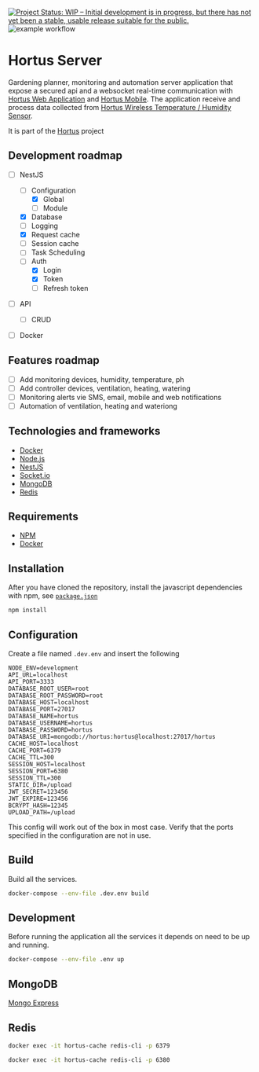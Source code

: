 [![Project Status: WIP – Initial development is in progress, but there has not yet been a stable, usable release suitable for the public.](https://www.repostatus.org/badges/latest/wip.svg)](https://www.repostatus.org/#wip) ![example workflow](https://github.com/alexandrelamberty/hortus-server/actions/workflows/node.js.yml/badge.svg)

# Hortus Server

Gardening planner, monitoring and automation server application that expose a secured api and a websocket real-time communication with [Hortus Web Application](https://github.com/alexandrelamberty/hortus-web-client) and [Hortus Mobile](https://github.com/alexandrelamberty/hortus-mobile).
The application receive and process data collected from [Hortus Wireless Temperature / Humidity Sensor](https://github.com/alexandrelamberty/hortus-wireless-temperature-sensor/). 

It is part of the [Hortus](https://github.com/alexandrelamberty/hortus) project

## Development roadmap

- [ ] NestJS
	- [ ] Configuration 
		- [x] Global
		- [ ] Module
	- [x] Database 
	- [ ]	Logging
	- [x] Request cache 
	- [ ] Session cache 
	- [ ] Task Scheduling
	- [ ] Auth
		- [x] Login
		- [x] Token
		- [ ] Refresh token
- [ ] API
	- [ ] CRUD
- [ ] Docker


## Features roadmap

- [ ] Add monitoring devices, humidity, temperature, ph
- [ ] Add controller devices, ventilation, heating, watering
- [ ] Monitoring alerts vie SMS, email, mobile and web notifications
- [ ] Automation of ventilation, heating and wateriong

## Technologies and frameworks

- [Docker](https://www.docker.com/)
- [Node.js](https://nodejs.org/)
- [NestJS](https://nestjs.com/)
- [Socket.io](https://socket.io/)
- [MongoDB](https://www.mongodb.com/)
- [Redis](https://redis.io/)

## Requirements

- [NPM](https://www.npmjs.com/)
- [Docker](https://www.docker.com/)

## Installation

After you have cloned the repository, install the javascript dependencies with npm, see [`package.json`](package.json)

```bash
npm install
```

## Configuration

Create a file named `.dev.env` and insert the following

```properties
NODE_ENV=development
API_URL=localhost
API_PORT=3333
DATABASE_ROOT_USER=root
DATABASE_ROOT_PASSWORD=root
DATABASE_HOST=localhost
DATABASE_PORT=27017
DATABASE_NAME=hortus
DATABASE_USERNAME=hortus
DATABASE_PASSWORD=hortus
DATABASE_URI=mongodb://hortus:hortus@localhost:27017/hortus
CACHE_HOST=localhost
CACHE_PORT=6379
CACHE_TTL=300
SESSION_HOST=localhost
SESSION_PORT=6380
SESSION_TTL=300
STATIC_DIR=/upload
JWT_SECRET=123456
JWT_EXPIRE=123456
BCRYPT_HASH=12345
UPLOAD_PATH=/upload
```

This config will work out of the box in most case. Verify that the ports
specified in the configuration are not in use.

## Build

Build all the services.

```bash
docker-compose --env-file .dev.env build
```

## Development

Before running the application all the services it depends on need to be up and
running.

```bash
docker-compose --env-file .env up
```

## MongoDB

[Mongo Express](http://localhost:8081)

## Redis

```bash
docker exec -it hortus-cache redis-cli -p 6379
```

```bash
docker exec -it hortus-cache redis-cli -p 6380
```


